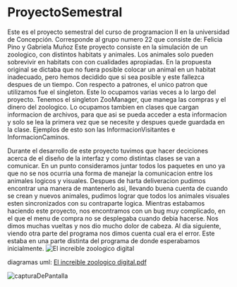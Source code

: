 # ProyectoSemestral
Este es el proyecto semestral del curso de programacion II en la universidad de Concepción. Corresponde al grupo numero 22 que consiste de:
Felicia Pino y Gabriela Muñoz
Este proyecto consiste en la simulación de un zoologico, con distintos habitats y animales. Los animales solo pueden sobrevivir en habitats con con cualidades apropiadas.
En la propuesta original se dictaba que no fuera posible colocar un animal en un habitat inadecuado, pero hemos decidido que si sea posible y este fallezca despues de un tiempo.
Con respecto a patrones, el unico patron que utilizamos fue el singleton. Este lo ocupamos varias veces a lo largo del proyecto. Tenemos el singleton ZooManager, que manega las compras y el dinero del zoologico. Lo ocupamos tambien en clases que cargan informacion de archivos, para que asi se pueda acceder a esta informacion y solo se lea la primera vez que se necesite y despues quede guardada en la clase. Ejemplos de esto son las InformacionVisitantes e InformacionCaminos.

Durante el desarrollo de este proyecto tuvimos que hacer deciciones acerca de el diseño de la interfaz y como distintas clases se van a comunicar. En un punto consideramos juntar todos los paquetes en uno ya que no se nos ocurria una forma de manejar la comunicacion entre los animales logicos y visuales. Despues de harta deliveracion pudimos encontrar una manera de mantenerlo asi, llevando buena cuenta de cuando se crean y nuevos animales, pudimos lograr que todos los animales visuales esten sincronizados con su contraparte logica.
Mientras estabamos haciendo este proyecto, nos encontramos con un bug muy complicado, en el que el menu de compra no se desplegaba cuando debia hacerse. Nos dimos muchas vueltas y nos dio mucho dolor de cabeza. Al dia siguiente, viendo otra parte del programa nos dimos cuenta cual era el error. Este estaba en una parte distinta del programa de donde esperabamos inicialmente.
![El increible zoologico digital](https://github.com/Nodercif/ProyectoSemestral/assets/59321776/0e9e7154-ccf2-4b65-97d0-d1bc9f182971)

diagramas uml: [El increible zoologico digital.pdf](https://github.com/Nodercif/ProyectoSemestral/files/13630452/El.increible.zoologico.digital.pdf)

![capturaDePantalla](https://github.com/Nodercif/ProyectoSemestral/assets/59321776/bd34a14b-88f0-442a-abbb-e9656d86bb64)
